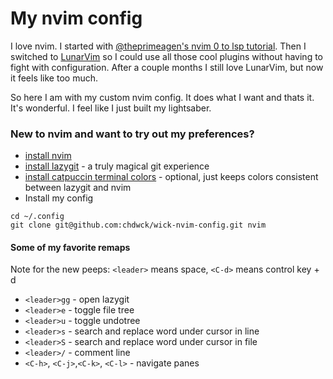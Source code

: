 # My nvim config

I love nvim. I started with [@theprimeagen's nvim 0 to lsp tutorial](https://www.youtube.com/watch?v=w7i4amO_zaE).
Then I switched to [LunarVim](https://www.lunarvim.org/) so I could use all
those cool plugins without having to fight with configuration. After a couple months
I still love LunarVim, but now it feels like too much. 

So here I am with my custom nvim config. It does what I want and thats it. It's
wonderful. I feel like I just built my lightsaber.

### New to nvim and want to try out my preferences?

* [install nvim](https://github.com/neovim/neovim/wiki/Installing-Neovim)
* [install lazygit](https://github.com/jesseduffield/lazygit) - a truly magical git experience
* [install catpuccin terminal colors](https://github.com/catppuccin/catppuccin) - optional, just keeps colors consistent between lazygit and nvim
* Install my config
```
cd ~/.config
git clone git@github.com:chdwck/wick-nvim-config.git nvim
```

#### Some of my favorite remaps
Note for the new peeps: `<leader>` means space, `<C-d>` means control key + d

* `<leader>gg` - open lazygit
* `<leader>e` - toggle file tree
* `<leader>u` - toggle undotree
* `<leader>s` - search and replace word under cursor in line
* `<leader>S` - search and replace word under cursor in file
* `<leader>/` - comment line 
* `<C-h>`, `<C-j>`,`<C-k>`, `<C-l>` - navigate panes

